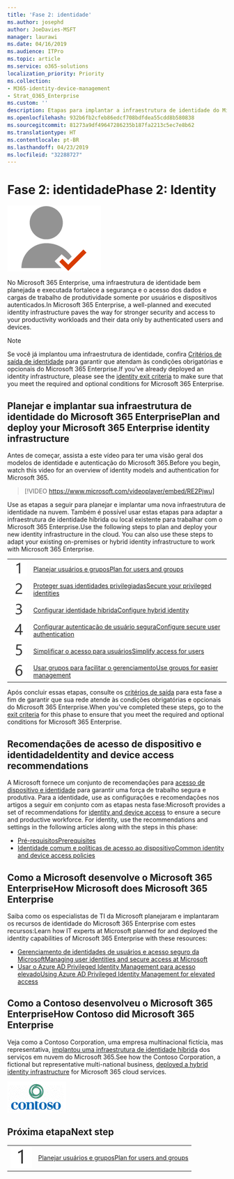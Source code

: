 ```yaml
---
title: 'Fase 2: identidade'
ms.author: josephd
author: JoeDavies-MSFT
manager: laurawi
ms.date: 04/16/2019
ms.audience: ITPro
ms.topic: article
ms.service: o365-solutions
localization_priority: Priority
ms.collection:
- M365-identity-device-management
- Strat_O365_Enterprise
ms.custom: ''
description: Etapas para implantar a infraestrutura de identidade do Microsoft 365 Enterprise.
ms.openlocfilehash: 932b6fb2cfeb86edcf708bdfdea55cdd8b580838
ms.sourcegitcommit: 81273a9df49647286235b187fa2213c5ec7e8b62
ms.translationtype: HT
ms.contentlocale: pt-BR
ms.lasthandoff: 04/23/2019
ms.locfileid: "32288727"
---
```

# <a name="phase-2-identity"></a><span data-ttu-id="f73bc-103">Fase 2: identidade</span><span class="sxs-lookup"><span data-stu-id="f73bc-103">Phase 2: Identity</span></span>

![](./media/deploy-foundation-infrastructure/identity_icon.png)

<span data-ttu-id="f73bc-104">No Microsoft 365 Enterprise, uma infraestrutura de identidade bem planejada e executada fortalece a segurança e o acesso dos dados e cargas de trabalho de produtividade somente por usuários e dispositivos autenticados.</span><span class="sxs-lookup"><span data-stu-id="f73bc-104">In Microsoft 365 Enterprise, a well-planned and executed identity infrastructure paves the way for stronger security and access to your productivity workloads and their data only by authenticated users and devices.</span></span>

>[!Note]
><span data-ttu-id="f73bc-105">Se você já implantou uma infraestrutura de identidade, confira [Critérios de saída de identidade](identity-exit-criteria.md) para garantir que atendam às condições obrigatórias e opcionais do Microsoft 365 Enterprise.</span><span class="sxs-lookup"><span data-stu-id="f73bc-105">If you’ve already deployed an identity infrastructure, please see the [identity exit criteria](identity-exit-criteria.md) to make sure that you meet the required and optional conditions for Microsoft 365 Enterprise.</span></span>
>

## <a name="plan-and-deploy-your-microsoft-365-enterprise-identity-infrastructure"></a><span data-ttu-id="f73bc-106">Planejar e implantar sua infraestrutura de identidade do Microsoft 365 Enterprise</span><span class="sxs-lookup"><span data-stu-id="f73bc-106">Plan and deploy your Microsoft 365 Enterprise identity infrastructure</span></span> 

<span data-ttu-id="f73bc-107">Antes de começar, assista a este vídeo para ter uma visão geral dos modelos de identidade e autenticação do Microsoft 365.</span><span class="sxs-lookup"><span data-stu-id="f73bc-107">Before you begin, watch this video for an overview of identity models and authentication for Microsoft 365.</span></span>

> [!VIDEO https://www.microsoft.com/videoplayer/embed/RE2Pjwu]

<span data-ttu-id="f73bc-p101">Use as etapas a seguir para planejar e implantar uma nova infraestrutura de identidade na nuvem. Também é possível usar estas etapas para adaptar a infraestrutura de identidade híbrida ou local existente para trabalhar com o Microsoft 365 Enterprise.</span><span class="sxs-lookup"><span data-stu-id="f73bc-p101">Use the following steps to plan and deploy your new identity infrastructure in the cloud. You can also use these steps to adapt your existing on-premises or hybrid identity infrastructure to work with Microsoft 365 Enterprise.</span></span> 

|||
|:-------|:-----|
|![](./media/stepnumbers/Step1.png)| [<span data-ttu-id="f73bc-110">Planejar usuários e grupos</span><span class="sxs-lookup"><span data-stu-id="f73bc-110">Plan for users and groups</span></span>](identity-plan-users-groups.md) |
|![](./media/stepnumbers/Step2.png)| [<span data-ttu-id="f73bc-111">Proteger suas identidades privilegiadas</span><span class="sxs-lookup"><span data-stu-id="f73bc-111">Secure your privileged identities</span></span>](identity-designate-protect-admin-accounts.md) |
|![](./media/stepnumbers/Step3.png)| [<span data-ttu-id="f73bc-112">Configurar identidade híbrida</span><span class="sxs-lookup"><span data-stu-id="f73bc-112">Configure hybrid identity</span></span>](identity-azure-ad-connect.md) |
|![](./media/stepnumbers/Step4.png)| [<span data-ttu-id="f73bc-113">Configurar autenticação de usuário segura</span><span class="sxs-lookup"><span data-stu-id="f73bc-113">Configure secure user authentication</span></span>](identity-multi-factor-authentication.md) |
|![](./media/stepnumbers/Step5.png)| [<span data-ttu-id="f73bc-114">Simplificar o acesso para usuários</span><span class="sxs-lookup"><span data-stu-id="f73bc-114">Simplify access for users</span></span>](identity-password-reset.md) |
|![](./media/stepnumbers/Step6.png)| [<span data-ttu-id="f73bc-115">Usar grupos para facilitar o gerenciamento</span><span class="sxs-lookup"><span data-stu-id="f73bc-115">Use groups for easier management</span></span>](identity-self-service-group-management.md) |

<span data-ttu-id="f73bc-116">Após concluir essas etapas, consulte os [critérios de saída](identity-exit-criteria.md) para esta fase a fim de garantir que sua rede atende às condições obrigatórias e opcionais do Microsoft 365 Enterprise.</span><span class="sxs-lookup"><span data-stu-id="f73bc-116">When you've completed these steps, go to the [exit criteria](identity-exit-criteria.md) for this phase to ensure that you meet the required and optional conditions for Microsoft 365 Enterprise.</span></span>

## <a name="identity-and-device-access-recommendations"></a><span data-ttu-id="f73bc-117">Recomendações de acesso de dispositivo e identidade</span><span class="sxs-lookup"><span data-stu-id="f73bc-117">Identity and device access recommendations</span></span>

<span data-ttu-id="f73bc-p102">A Microsoft fornece um conjunto de recomendações para [acesso de dispositivo e identidade](microsoft-365-policies-configurations.md) para garantir uma força de trabalho segura e produtiva. Para a identidade, use as configurações e recomendações nos artigos a seguir em conjunto com as etapas nesta fase:</span><span class="sxs-lookup"><span data-stu-id="f73bc-p102">Microsoft provides a set of recommendations for [identity and device access](microsoft-365-policies-configurations.md) to ensure a secure and productive workforce. For identity, use the recommendations and settings in the following articles along with the steps in this phase:</span></span>

- [<span data-ttu-id="f73bc-120">Pré-requisitos</span><span class="sxs-lookup"><span data-stu-id="f73bc-120">Prerequisites</span></span>](identity-access-prerequisites.md)
- [<span data-ttu-id="f73bc-121">Identidade comum e políticas de acesso ao dispositivo</span><span class="sxs-lookup"><span data-stu-id="f73bc-121">Common identity and device access policies</span></span>](identity-access-policies.md)

## <a name="how-microsoft-does-microsoft-365-enterprise"></a><span data-ttu-id="f73bc-122">Como a Microsoft desenvolve o Microsoft 365 Enterprise</span><span class="sxs-lookup"><span data-stu-id="f73bc-122">How Microsoft does Microsoft 365 Enterprise</span></span>

<span data-ttu-id="f73bc-123">Saiba como os especialistas de TI da Microsoft planejaram e implantaram os recursos de identidade do Microsoft 365 Enterprise com estes recursos:</span><span class="sxs-lookup"><span data-stu-id="f73bc-123">Learn how IT experts at Microsoft planned for and deployed the identity capabilities of Microsoft 365 Enterprise with these resources:</span></span>

- [<span data-ttu-id="f73bc-124">Gerenciamento de identidades de usuários e acesso seguro da Microsoft</span><span class="sxs-lookup"><span data-stu-id="f73bc-124">Managing user identities and secure access at Microsoft</span></span>](https://www.microsoft.com/itshowcase/Article/Content/931/Managing-user-identities-and-secure-access-at-Microsoft)
- [<span data-ttu-id="f73bc-125">Usar o Azure AD Privileged Identity Management para acesso elevado</span><span class="sxs-lookup"><span data-stu-id="f73bc-125">Using Azure AD Privileged Identity Management for elevated access</span></span>](https://www.microsoft.com/itshowcase/Article/Content/887/Using-Azure-AD-Privileged-Identity-Management-for-elevated-access)

## <a name="how-contoso-did-microsoft-365-enterprise"></a><span data-ttu-id="f73bc-126">Como a Contoso desenvolveu o Microsoft 365 Enterprise</span><span class="sxs-lookup"><span data-stu-id="f73bc-126">How Contoso did Microsoft 365 Enterprise</span></span>

<span data-ttu-id="f73bc-127">Veja como a Contoso Corporation, uma empresa multinacional fictícia, mas representativa, [implantou uma infraestrutura de identidade híbrida](contoso-identity.md) dos serviços em nuvem do Microsoft 365.</span><span class="sxs-lookup"><span data-stu-id="f73bc-127">See how the Contoso Corporation, a fictional but representative multi-national business, [deployed a hybrid identity infrastructure](contoso-identity.md) for Microsoft 365 cloud services.</span></span>

![](./media/contoso-overview/contoso-icon.png)


## <a name="next-step"></a><span data-ttu-id="f73bc-128">Próxima etapa</span><span class="sxs-lookup"><span data-stu-id="f73bc-128">Next step</span></span>

|||
|:-------|:-----|
|![](./media/stepnumbers/Step1.png)| [<span data-ttu-id="f73bc-129">Planejar usuários e grupos</span><span class="sxs-lookup"><span data-stu-id="f73bc-129">Plan for users and groups</span></span>](identity-plan-users-groups.md) |
